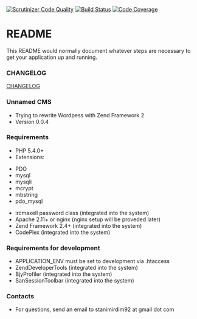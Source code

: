 [![Scrutinizer Code Quality](https://scrutinizer-ci.com/b/StanimirDim92/zend-boilerplate/badges/quality-score.png?b=master&s=71bc74b76226343db923665d8f38a98bb0a9bda2)](https://scrutinizer-ci.com/b/StanimirDim92/zend-boilerplate/?branch=master)
[![Build Status](https://scrutinizer-ci.com/b/StanimirDim92/zend-boilerplate/badges/build.png?b=master&s=704c12da23521b3fe93c50db10508d5728e1ec69)](https://scrutinizer-ci.com/b/StanimirDim92/zend-boilerplate/build-status/master)
[![Code Coverage](https://scrutinizer-ci.com/b/StanimirDim92/zend-boilerplate/badges/coverage.png?b=master&s=0925fea037470f30a28e78b47ebae47f45a4166c)](https://scrutinizer-ci.com/b/StanimirDim92/zend-boilerplate/?branch=master)
# README #

This README would normally document whatever steps are necessary to get your application up and running.

### CHANGELOG ###

[CHANGELOG](https://bitbucket.org/StanimirDim92/zend-boilerplate/src/119577f41693d87d79fdd85e399dd62ba098f431/CHANGELOG.md?at=master)

### Unnamed CMS ###

* Trying to rewrite Wordpess with Zend Framework 2
* Version 0.0.4

### Requirements ###

* PHP 5.4.0+
* Extensions:
 - PDO
 - mysql
 - mysqli
 - mcrypt
 - mbstring
 - pdo_mysql
* ircmaxell password class (integrated into the system)
* Apache 2.11+ or nginx (nginx setup will be proveded later)
* Zend Framework 2.4+ (integrated into the system)
* CodePlex (integrated into the system)

### Requirements for development ###

* APPLICATION_ENV must be set to development via .htaccess
* ZendDeveloperTools (integrated into the system)
* BjyProfiler (integrated into the system)
* SanSessionToolbar (integrated into the system)

### Contacts ###

* For questions, send an email to stanimirdim92 at gmail dot com